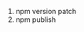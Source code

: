 <!-- https://itnext.io/step-by-step-building-and-publishing-an-npm-typescript-package-44fe7164964c -->

1. npm version patch
2. npm publish
